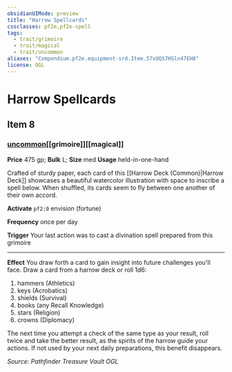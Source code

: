 ```yaml
---
obsidianUIMode: preview
title: "Harrow Spellcards"
cssclasses: pf2e,pf2e-spell
tags:
  - trait/grimoire
  - trait/magical
  - trait/uncommon
aliases: "Compendium.pf2e.equipment-srd.Item.57vUQS7HSln47EH8"
license: OGL
---
```

# Harrow Spellcards
## Item 8
### [uncommon](uncommon "Uncommon Rarity Trait")[[grimoire]][[magical]]


**Price** 475 gp; 
**Bulk** L; **Size** med
**Usage** held-in-one-hand

Crafted of sturdy paper, each card of this [[Harrow Deck (Common)|Harrow Deck]] showcases a beautiful watercolor illustration with space to inscribe a spell below. When shuffled, its cards seem to fly between one another of their own accord.

**Activate** `pf2:0` envision (fortune)

**Frequency** once per day

**Trigger** Your last action was to cast a divination spell prepared from this grimoire

* * *

**Effect** You draw forth a card to gain insight into future challenges you'll face. Draw a card from a harrow deck or roll 1d6:

1.  hammers (Athletics)
2.  keys (Acrobatics)
3.  shields (Survival)
4.  books (any Recall Knowledge)
5.  stars (Religion)
6.  crowns (Diplomacy)

The next time you attempt a check of the same type as your result, roll twice and take the better result, as the spirits of the harrow guide your actions. If not used by your next daily preparations, this benefit disappears.

*Source: Pathfinder Treasure Vault*
*OGL*